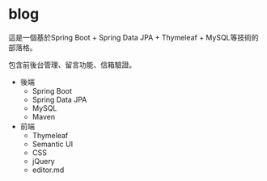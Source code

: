 # blog
這是一個基於Spring Boot + Spring Data JPA + Thymeleaf  + MySQL等技術的部落格。

包含前後台管理、留言功能、信箱驗證。
* 後端
  * Spring Boot
  * Spring Data JPA
  * MySQL
  * Maven
* 前端
  * Thymeleaf
  * Semantic UI
  * CSS
  * jQuery
  * editor.md
